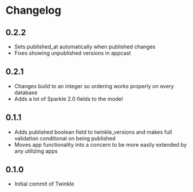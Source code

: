 # Changelog

## 0.2.2

- Sets published_at automatically when published changes
- Fixes showing unpublished versions in appcast

## 0.2.1

- Changes build to an integer so ordering works properly on every database
- Adds a lot of Sparkle 2.0 fields to the model

## 0.1.1

- Adds published boolean field to twinkle_versions and makes full validation conditional on being published
- Moves app functionality into a concern to be more easily extended by any utilizing apps

## 0.1.0

- Initial commit of Twinkle
